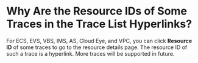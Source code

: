 # Why Are the Resource IDs of Some Traces in the Trace List Hyperlinks?<a name="cts_faq_011"></a>

For ECS, EVS, VBS, IMS, AS, Cloud Eye, and VPC, you can click  **Resource ID**  of some traces to go to the resource details page. The resource ID of such a trace is a hyperlink. More traces will be supported in future.

